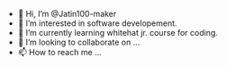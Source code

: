 - 👋 Hi, I’m @Jatin100-maker
- 👀 I’m interested in software developement.
- 🌱 I’m currently learning whitehat jr. course for coding.
- 💞️ I’m looking to collaborate on ...
- 📫 How to reach me ...

<!---
Jatin100-maker/Jatin100-maker is a ✨ special ✨ repository because its `README.md` (this file) appears on your GitHub profile.
You can click the Preview link to take a look at your changes.
--->
